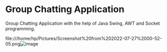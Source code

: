 # Group Chatting Application
Group Chatting Application with the help of Java Swing, AWT and Socket programming.

file:///home/hp/Pictures/Screenshot%20from%202022-07-27%2000-52-05.png![image](https://user-images.githubusercontent.com/93143005/181094178-830a782f-dc1f-4864-b4f7-afc6b4b10d00.png)
